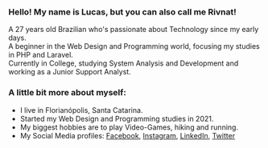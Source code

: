 ### Hello! My name is Lucas, but you can also call me Rivnat!

A 27 years old Brazilian who's passionate about Technology since my early days. <br>
A beginner in the Web Design and Programming world, focusing my studies in PHP and Laravel. <br>
Currently in College, studying System Analysis and Development and working as a Junior Support Analyst.

### A little bit more about myself:

- I live in Florianópolis, Santa Catarina.
- Started my Web Design and Programming studies in 2021.
- My biggest hobbies are to play Video-Games, hiking and running.
- My Social Media profiles: <a href="https://www.facebook.com/lucas.v.zille/" target="_blank">Facebook</a>, <a href="https://www.instagram.com/rivnatzille/" target="_blank">Instagram</a>, <a href="https://www.linkedin.com/in/lucas-victore-zille-816304215/" target="_blank">LinkedIn</a>, <a href="https://twitter.com/Rivnat3" target="_blank">Twitter</a>
